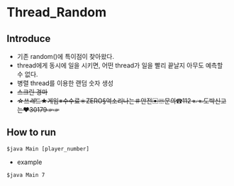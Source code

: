 # Thread_Random

## Introduce
 * 기존 random()에 특이점이 찾아왔다.
 * thread에게 동시에 일을 시키면, 어떤 thread가 일을 빨리 끝날지 아무도 예측할 수 없다.
 * 병렬 thread를 이용한 랜덤 숫자 생성
 * ~~스크린 경마~~
 * ~~☆쓰$레$드★게임※수수료＊ZERO§억소리나는＃안전▣☏문의☎112☜☜도박신고는♥30179☞☞~~

## How to run
```
$java Main [player_number]
```
 * example
```
$java Main 7
```
